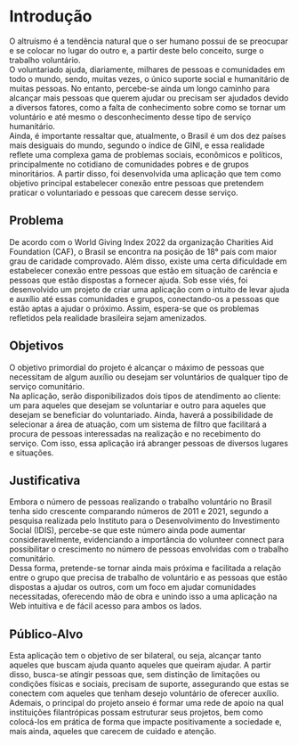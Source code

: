 # Introdução
O altruísmo é a tendência natural que o ser humano possui de se preocupar e se colocar no lugar do outro e, a partir deste belo conceito, surge o trabalho voluntário. <br />
O voluntariado ajuda, diariamente, milhares de pessoas e comunidades em todo o mundo, sendo, muitas vezes, o único suporte social e humanitário de muitas pessoas. No entanto, percebe-se ainda um longo caminho para alcançar mais pessoas que querem ajudar ou precisam ser ajudados devido a diversos fatores, como a falta de conhecimento sobre como se tornar um voluntário e até mesmo o desconhecimento desse tipo de serviço humanitário. <br />
Ainda, é importante ressaltar que, atualmente, o Brasil é um dos dez países mais desiguais do mundo, segundo o índice de GINI, e essa realidade reflete uma complexa gama de problemas sociais, econômicos e políticos, principalmente no cotidiano de comunidades pobres e de grupos minoritários. A partir disso, foi desenvolvida uma aplicação que tem como objetivo principal estabelecer conexão entre pessoas que pretendem praticar o voluntariado e pessoas que carecem desse serviço.

## Problema
De acordo com o World Giving Index 2022 da organização Charities Aid Foundation (CAF), o Brasil se encontra na posição de 18° país com maior grau de caridade comprovado. Além disso, existe uma certa dificuldade em estabelecer conexão entre pessoas que estão em situação de carência e pessoas que estão dispostas a fornecer ajuda.   Sob esse viés, foi desenvolvido um projeto de criar uma aplicação com o intuito de levar ajuda e auxílio até essas comunidades e grupos, conectando-os a pessoas que estão aptas a ajudar o próximo. Assim, espera-se que os problemas refletidos pela realidade brasileira sejam amenizados. 

## Objetivos
O objetivo primordial do projeto é alcançar o máximo de pessoas que necessitam de algum auxílio ou desejam ser voluntários de qualquer tipo de serviço comunitário.<br /> Na aplicação, serão disponibilizados dois tipos de atendimento ao cliente: um para aqueles que desejam se voluntariar e outro para aqueles que desejam se beneficiar do voluntariado.  Ainda, haverá a possibilidade de selecionar a área de atuação, com um sistema de filtro que facilitará a procura de pessoas interessadas na realização e no recebimento do serviço. Com isso, essa aplicação irá abranger pessoas de diversos lugares e situações. 

## Justificativa
Embora o número de pessoas realizando o trabalho voluntário no Brasil tenha sido crescente comparando números de 2011 e 2021, segundo a pesquisa realizada pelo Instituto para o Desenvolvimento do Investimento Social (IDIS), percebe-se que este número ainda pode aumentar consideravelmente, evidenciando a importância do volunteer connect para possibilitar o crescimento no número de pessoas envolvidas com o trabalho comunitário. <br />
Dessa forma, pretende-se tornar ainda mais próxima e facilitada a relação entre o grupo que precisa de trabalho de voluntário e as pessoas que estão dispostas a ajudar os outros, com um foco em ajudar comunidades necessitadas, oferecendo mão de obra e unindo isso a uma aplicação na Web intuitiva e de fácil acesso para ambos os lados.

## Público-Alvo
Esta aplicação tem o objetivo de ser bilateral, ou seja, alcançar tanto aqueles que buscam ajuda quanto aqueles que queiram ajudar. A partir disso, busca-se atingir pessoas que, sem distinção de limitações ou condições físicas e sociais, precisam de suporte, assegurando que estas se conectem com aqueles que tenham desejo voluntário de oferecer auxílio. Ademais, o principal do projeto anseio é formar uma rede de apoio na qual instituições filantrópicas possam estruturar seus projetos, bem como colocá-los em prática de forma que impacte positivamente a sociedade e, mais ainda, aqueles que carecem de cuidado e atenção.
